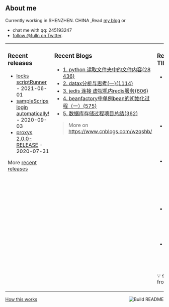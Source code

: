 ## About me

Currently working in SHENZHEN. CHINA ,Read [my blog](https://fulln.me) 
or 
 - chat me with qq: 245193247
 - [follow @fulln on Twitter](https://twitter.com/fulln16).
<table><tr><td valign="top">
 
 
### Recent releases

<!-- recent_releases starts -->
* [locks scriptRunner](https://github.com/fulln/locks/releases/tag/scriptRunner) - 2021-06-01
* [sampleScrips login automatically!](https://github.com/fulln/sampleScrips/releases/tag/shell1.0) - 2020-09-03
* [proxys 2.0.0-RELEASE](https://github.com/fulln/proxys/releases/tag/2.0.0) - 2020-07-31
<!-- recent_releases ends -->

More [recent releases](https://github.com/fulln/fulln/blob/master/releases.md)

</td><td valign="top">
  
### Recent Blogs

<!-- recent_blogs starts -->
<div id="TopViewPostsBlock">
<ul style="word-break:break-all">
<li>
<a href="https://www.cnblogs.com/wzqshb/p/7239841.html">
                            1. python 读取文件夹中的文件内容(28436)
                        </a>
</li>
<li>
<a href="https://www.cnblogs.com/wzqshb/p/11778598.html">
                            2. datax分析与思考(一)(1114)
                        </a>
</li>
<li>
<a href="https://www.cnblogs.com/wzqshb/p/6928461.html">
                            3. jedis 连接 虚拟机内redis服务(606)
                        </a>
</li>
<li>
<a href="https://www.cnblogs.com/wzqshb/p/11774767.html">
                            4. beanfactory中单例bean的初始化过程（一）(575)
                        </a>
</li>
<li>
<a href="https://www.cnblogs.com/wzqshb/p/6689467.html">
                            5. 数据库存储过程项目总结(362)
                        </a>
</li>
</ul>
</div>
<!-- recent_blogs ends -->
 
> More on <a>https://www.cnblogs.com/wzqshb/ </a>
 
</td><td valign="top"> 

### Recent TIL
 
<!-- recent_TIL starts -->
* [最深叶节点的最近公共祖先](https://github.com/fulln/TIL/blob/master/leetcode/middle/lcaDeepestLeaves.md) - 2021-06-03
* [连续的子数组和](https://github.com/fulln/TIL/blob/master/leetcode/middle/checkSubarraySum.md) - 2021-06-02
* [使用mybatis 自动执行脚本](https://github.com/fulln/TIL/blob/master/java/mysql/MysqlInit.md) - 2021-06-02
* [区间子数组个数](https://github.com/fulln/TIL/blob/master/leetcode/middle/numSubarrayBoundedMax.md) - 2021-05-31
* [完全平方数](https://github.com/fulln/TIL/blob/master/leetcode/middle/numSquares.md) - 2021-05-30
<!-- recent_TIL ends -->
 
:bulb: scaryp from [here](https://github.com/fulln/TIL)
 
</td></tr></table>
<a href="https://github.com/fulln/fulln/actions"><img src="https://github.com/fulln/fulln/workflows/Build%20README.md/badge.svg" align="right" alt="Build README"></a> <a href="https://simonwillison.net/2020/Jul/10/self-updating-profile-readme/">How this works</a>
